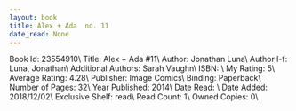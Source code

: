 ```yaml
---
layout: book
title: Alex + Ada  no. 11
date_read: None
---
```


Book Id: 23554910\ 
Title: Alex + Ada #11\ 
Author: Jonathan Luna\ 
Author l-f: Luna, Jonathan\ 
Additional Authors: Sarah Vaughn\ 
ISBN: \ 
My Rating: 5\ 
Average Rating: 4.28\ 
Publisher:  Image Comics\ 
Binding: Paperback\ 
Number of Pages: 32\ 
Year Published: 2014\ 
Date Read: \ 
Date Added: 2018/12/02\ 
Exclusive Shelf: read\ 
Read Count: 1\ 
Owned Copies: 0\ 

